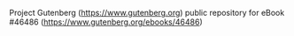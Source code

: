 Project Gutenberg (https://www.gutenberg.org) public repository for eBook #46486 (https://www.gutenberg.org/ebooks/46486)
